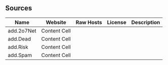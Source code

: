 ## Sources

| Name          | Website       | Raw Hosts    | License     | Description |
| ------------- | ------------- | ------------ | ------------| ----------- |             
| add.2o7Net    | Content Cell  |              |             |             |
| add.Dead      | Content Cell  |              |             |             |
| add.Risk      | Content Cell  |              |             |             |
| add.Spam      | Content Cell  |              |             |             |
